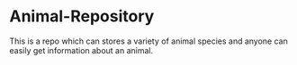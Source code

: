 # Animal-Repository
This is a repo which can stores a variety of animal species and anyone can easily get information about an animal.
